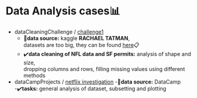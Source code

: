 # Data Analysis cases📊
* dataCleaningChallenge / [challenge1](https://github.com/sgolebiewska/dataAnalysis/blob/95e9584459f26bb9133d03a4bc9735ec6dd3bb48/dataCleaningChallenge/challenge1.ipynb)
  - 📌**data source:** kaggle **RACHAEL TATMAN**, <br>
    datasets are too big, they can be found [here](https://www.kaggle.com/code/rtatman/data-cleaning-challenge-handling-missing-values/notebook)📋
  - ✔️**data cleaning of NFL data and SF permits:** analysis of shape and size, <br>
    dropping columns and rows, filling missing values using different methods
* dataCampProjects / [netflix investigation](https://github.com/sgolebiewska/dataAnalysis/blob/main/dataCampProjects/netflixAnalysis.ipynb)
    -📌**data source:** DataCamp
    -✔️**tasks:** general analysis of dataset, subsetting and plotting
